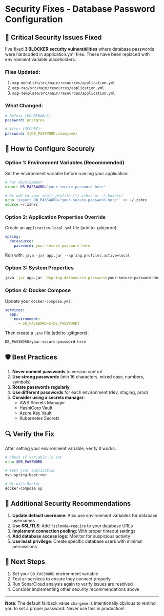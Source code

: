 # Security Fixes - Database Password Configuration

## 🚨 Critical Security Issues Fixed

I've fixed **3 BLOCKER security vulnerabilities** where database passwords were hardcoded in application.yml files. These have been replaced with environment variable placeholders.

### Files Updated:
1. `mcp-modulith/src/main/resources/application.yml`
2. `mcp-rag/src/main/resources/application.yml`
3. `mcp-template/src/main/resources/application.yml`

### What Changed:
```yaml
# Before (VULNERABLE):
password: postgres

# After (SECURE):
password: ${DB_PASSWORD:changeme}
```

## 🔐 How to Configure Securely

### Option 1: Environment Variables (Recommended)

Set the environment variable before running your application:

```bash
# For development
export DB_PASSWORD="your-secure-password-here"

# Or add to your shell profile (~/.zshrc or ~/.bashrc)
echo 'export DB_PASSWORD="your-secure-password-here"' >> ~/.zshrc
source ~/.zshrc
```

### Option 2: Application Properties Override

Create an `application-local.yml` file (add to .gitignore):

```yaml
spring:
  datasource:
    password: your-secure-password-here
```

Run with: `java -jar app.jar --spring.profiles.active=local`

### Option 3: System Properties

```bash
java -jar app.jar -Dspring.datasource.password=your-secure-password-here
```

### Option 4: Docker Compose

Update your `docker-compose.yml`:

```yaml
services:
  app:
    environment:
      - DB_PASSWORD=${DB_PASSWORD}
```

Then create a `.env` file (add to .gitignore):
```
DB_PASSWORD=your-secure-password-here
```

## 🛡️ Best Practices

1. **Never commit passwords** to version control
2. **Use strong passwords** (min 16 characters, mixed case, numbers, symbols)
3. **Rotate passwords regularly**
4. **Use different passwords** for each environment (dev, staging, prod)
5. **Consider using a secrets manager**:
   - AWS Secrets Manager
   - HashiCorp Vault
   - Azure Key Vault
   - Kubernetes Secrets

## 🔍 Verify the Fix

After setting your environment variable, verify it works:

```bash
# Check if variable is set
echo $DB_PASSWORD

# Test your application
mvn spring-boot:run

# Or with Docker
docker-compose up
```

## 📝 Additional Security Recommendations

1. **Update default username**: Also use environment variables for database usernames
2. **Use SSL/TLS**: Add `?sslmode=require` to your database URLs
3. **Implement connection pooling**: With proper timeout settings
4. **Add database access logs**: Monitor for suspicious activity
5. **Use least privilege**: Create specific database users with minimal permissions

## 🚀 Next Steps

1. Set your `DB_PASSWORD` environment variable
2. Test all services to ensure they connect properly
3. Run SonarCloud analysis again to verify issues are resolved
4. Consider implementing other security recommendations above

---

**Note**: The default fallback value `changeme` is intentionally obvious to remind you to set a proper password. Never use this in production!